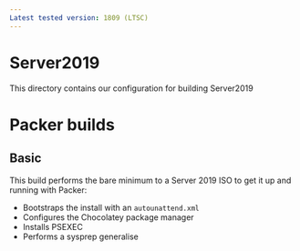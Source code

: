 ```yaml
---
Latest tested version: 1809 (LTSC)
---
```


# Server2019
This directory contains our configuration for building Server2019

# Packer builds
## Basic
This build performs the bare minimum to a Server 2019 ISO to get it up and running with Packer:
* Bootstraps the install with an `autounattend.xml`
* Configures the Chocolatey package manager
* Installs PSEXEC
* Performs a sysprep generalise